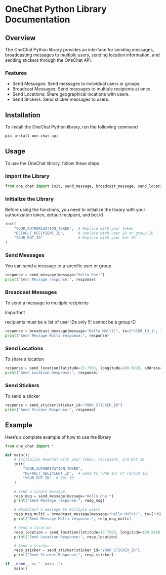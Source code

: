 # OneChat Python Library Documentation

## Overview

The OneChat Python library provides an interface for sending messages, broadcasting messages to multiple users, sending location information, and sending stickers through the OneChat API.

### Features

- Send Messages: Send messages to individual users or groups.
- Broadcast Messages: Send messages to multiple recipients at once.
- Send Locations: Share geographical locations with users.
- Send Stickers: Send sticker messages to users.

## Installation

To install the OneChat Python library, run the following command

```bash
pip install one-chat-api
```

## Usage

To use the OneChat library, follow these steps

### Import the Library

```python
from one_chat import init, send_message, broadcast_message, send_location, send_sticker
```

### Initialize the Library

Before using the functions, you need to initialize the library with your authorization token, default recipient, and bot id

```python
init(
    "YOUR_AUTHORIZATION_TOKEN",  # Replace with your token
    "DEFAULT_RECIPIENT_ID",      # Replace with user ID or group ID
    "YOUR_BOT_ID"                # Replace with your bot ID
)
```

### Send Messages

You can send a message to a specific user or group

```python
response = send_message(message="Hello One!")
print("Send Message response:", response)
```

### Broadcast Messages

To send a message to multiple recipients

> [!IMPORTANT]
> recipients must be a list of user IDs only !!! cannot be a group ID

```python
response = broadcast_message(message="Hello Multi!", to=["USER_ID_1", "USER_ID_2"])
print("Send Message Multi response:", response)
```

### Send Locations

To share a location

```python
response = send_location(latitude=13.7563, longitude=100.5018, address="Bangkok, Thailand")
print("Send Location Response:", response)
```

### Send Stickers

To send a sticker

```python
response = send_sticker(sticker_id="YOUR_STICKER_ID")
print("Send Sticker Response:", response)
```

## Example

Here’s a complete example of how to use the library

```python
from one_chat import *

def main():
    # Initialize OneChat with your token, recipient, and bot ID
    init(
        "YOUR_AUTHORIZATION_TOKEN",
        "DEFAULT_RECIPIENT_ID",  # Send to (One ID) or (Group ID)
        "YOUR_BOT_ID"  # Bot ID
    )

    # Send a single message
    resp_msg = send_message(message="Hello One!")
    print("Send Message response:", resp_msg)

    # Broadcast a message to multiple users
    resp_msg_multi = broadcast_message(message="Hello Multi!", to=["USER_ID_1", "USER_ID_2"])
    print("Send Message Multi response:", resp_msg_multi)

    # Send a location
    resp_location = send_location(latitude=13.7563, longitude=100.5018, address="Bangkok, Thailand")
    print("Send Location Response:", resp_location)

    # Send a sticker
    resp_sticker = send_sticker(sticker_id="YOUR_STICKER_ID")
    print("Send Sticker Response:", resp_sticker)

if __name__ == "__main__":
    main()
```